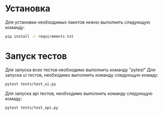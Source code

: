 # Установка
Для установки необходимых пакетов нкжно выполнить следующую команду:
```bash
pip install -r requirements.txt
```
# Запуск тестов
Для запуска всех тестов необходимо выполнить команду "pytest"
Для запуска ui тестов, необходимо выполнить команду следующую комаду:
```bash
pytest tests/test_ui.py
```
Для запуска api тестов, необходимо выполнить команду следующую комаду:
```bash
pytest tests/test_api.py
```
